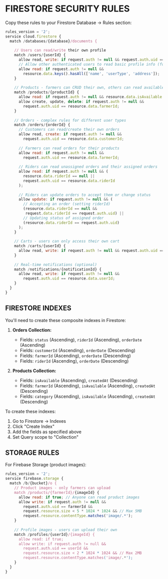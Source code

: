 # FIRESTORE SECURITY RULES

Copy these rules to your Firestore Database → Rules section:

```javascript
rules_version = '2';
service cloud.firestore {
  match /databases/{database}/documents {
    
    // Users can read/write their own profile
    match /users/{userId} {
      allow read, write: if request.auth != null && request.auth.uid == userId;
      // Allow other authenticated users to read basic profile info (for orders)
      allow read: if request.auth != null && 
        resource.data.keys().hasAll(['name', 'userType', 'address']);
    }
    
    // Products - farmers can CRUD their own, others can read available ones
    match /products/{productId} {
      allow read: if request.auth != null && resource.data.isAvailable == true;
      allow create, update, delete: if request.auth != null && 
        request.auth.uid == resource.data.farmerId;
    }
    
    // Orders - complex rules for different user types
    match /orders/{orderId} {
      // Customers can read/create their own orders
      allow read, create: if request.auth != null && 
        request.auth.uid == resource.data.customerId;
      
      // Farmers can read orders for their products
      allow read: if request.auth != null && 
        request.auth.uid == resource.data.farmerId;
      
      // Riders can read unassigned orders and their assigned orders
      allow read: if request.auth != null && (
        resource.data.riderId == null || 
        request.auth.uid == resource.data.riderId
      );
      
      // Riders can update orders to accept them or change status
      allow update: if request.auth != null && (
        // Accepting an order (setting riderId)
        (resource.data.riderId == null && 
         request.data.riderId == request.auth.uid) ||
        // Updating status of assigned order
        (resource.data.riderId == request.auth.uid)
      );
    }
    
    // Carts - users can only access their own cart
    match /carts/{userId} {
      allow read, write: if request.auth != null && request.auth.uid == userId;
    }
    
    // Real-time notifications (optional)
    match /notifications/{notificationId} {
      allow read, write: if request.auth != null && 
        request.auth.uid == resource.data.userId;
    }
  }
}
```

## FIRESTORE INDEXES

You'll need to create these composite indexes in Firestore:

1. **Orders Collection:**
   - Fields: `status` (Ascending), `riderId` (Ascending), `orderDate` (Ascending)
   - Fields: `customerId` (Ascending), `orderDate` (Descending)
   - Fields: `farmerId` (Ascending), `orderDate` (Descending)
   - Fields: `riderId` (Ascending), `orderDate` (Descending)

2. **Products Collection:**
   - Fields: `isAvailable` (Ascending), `createdAt` (Descending)
   - Fields: `farmerId` (Ascending), `isAvailable` (Ascending), `createdAt` (Descending)
   - Fields: `category` (Ascending), `isAvailable` (Ascending), `createdAt` (Descending)

To create these indexes:
1. Go to Firestore → Indexes
2. Click "Create Index"
3. Add the fields as specified above
4. Set Query scope to "Collection"

## STORAGE RULES

For Firebase Storage (product images):

```javascript
rules_version = '2';
service firebase.storage {
  match /b/{bucket}/o {
    // Product images - only farmers can upload
    match /products/{farmerId}/{imageId} {
      allow read: if true; // Anyone can read product images
      allow write: if request.auth != null && 
        request.auth.uid == farmerId &&
        request.resource.size < 5 * 1024 * 1024 && // Max 5MB
        request.resource.contentType.matches('image/.*');
    }
    
    // Profile images - users can upload their own
    match /profiles/{userId}/{imageId} {
      allow read: if true;
      allow write: if request.auth != null && 
        request.auth.uid == userId &&
        request.resource.size < 2 * 1024 * 1024 && // Max 2MB
        request.resource.contentType.matches('image/.*');
    }
  }
}
```
